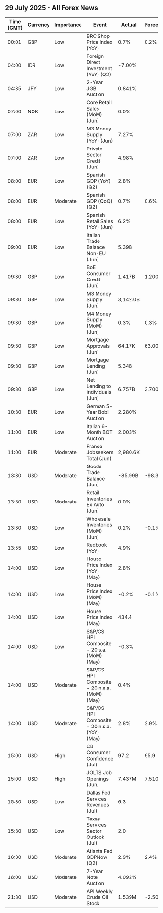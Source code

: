 ## 29 July 2025 - All Forex News

| Time (GMT) | Currency | Importance | Event | Actual | Forecast | Previous |
|------|----------|------------|-------|--------|----------|----------|
| 00:01 | GBP | Low | BRC Shop Price Index (YoY) | 0.7% | 0.2% | 0.4% |
| 04:00 | IDR | Low | Foreign Direct Investment (YoY) (Q2) | -7.00% |  | 12.70% |
| 04:35 | JPY | Low | 2-Year JGB Auction | 0.841% |  | 0.729% |
| 07:00 | NOK | Low | Core Retail Sales (MoM) (Jun) | 0.0% |  | 0.1% |
| 07:00 | ZAR | Low | M3 Money Supply (YoY) (Jun) | 7.27% |  | 6.86% |
| 07:00 | ZAR | Low | Private Sector Credit (Jun) | 4.98% |  | 4.98% |
| 08:00 | EUR | Low | Spanish GDP (YoY) (Q2) | 2.8% |  | 2.8% |
| 08:00 | EUR | Moderate | Spanish GDP (QoQ) (Q2) | 0.7% | 0.6% | 0.6% |
| 08:00 | EUR | Low | Spanish Retail Sales (YoY) (Jun) | 6.2% |  | 5.0% |
| 09:00 | EUR | Low | Italian Trade Balance Non-EU (Jun) | 5.39B |  | 5.26B |
| 09:30 | GBP | Low | BoE Consumer Credit (Jun) | 1.417B | 1.200B | 0.920B |
| 09:30 | GBP | Low | M3 Money Supply (Jun) | 3,142.0B |  | 3,133.7B |
| 09:30 | GBP | Low | M4 Money Supply (MoM) (Jun) | 0.3% | 0.3% | 0.2% |
| 09:30 | GBP | Low | Mortgage Approvals (Jun) | 64.17K | 63.00K | 63.29K |
| 09:30 | GBP | Low | Mortgage Lending (Jun) | 5.34B |  | 2.21B |
| 09:30 | GBP | Low | Net Lending to Individuals (Jun) | 6.757B | 3.700B | 2.900B |
| 10:30 | EUR | Low | German 5-Year Bobl Auction | 2.280% |  | 2.260% |
| 11:00 | EUR | Low | Italian 6-Month BOT Auction | 2.003% |  | 1.950% |
| 11:00 | EUR | Moderate | France Jobseekers Total (Jun) | 2,980.6K |  | 3,002.0K |
| 13:30 | USD | Moderate | Goods Trade Balance (Jun) | -85.99B | -98.30B | -96.59B |
| 13:30 | USD | Moderate | Retail Inventories Ex Auto (Jun) | 0.0% |  | 0.1% |
| 13:30 | USD | Low | Wholesale Inventories (MoM) (Jun) | 0.2% | -0.1% | -0.3% |
| 13:55 | USD | Low | Redbook (YoY) | 4.9% |  | 5.1% |
| 14:00 | USD | Low | House Price Index (YoY) (May) | 2.8% |  | 3.2% |
| 14:00 | USD | Low | House Price Index (MoM) (May) | -0.2% | -0.1% | -0.3% |
| 14:00 | USD | Low | House Price Index (May) | 434.4 |  | 435.1 |
| 14:00 | USD | Low | S&P/CS HPI Composite - 20 s.a. (MoM) (May) | -0.3% |  | -0.3% |
| 14:00 | USD | Moderate | S&P/CS HPI Composite - 20 n.s.a. (MoM) (May) | 0.4% |  | 0.8% |
| 14:00 | USD | Moderate | S&P/CS HPI Composite - 20 n.s.a. (YoY) (May) | 2.8% | 2.9% | 3.4% |
| 15:00 | USD | High | CB Consumer Confidence (Jul) | 97.2 | 95.9 | 95.2 |
| 15:00 | USD | High | JOLTS Job Openings (Jun) | 7.437M | 7.510M | 7.712M |
| 15:30 | USD | Low | Dallas Fed Services Revenues (Jul) | 6.3 |  | -4.1 |
| 15:30 | USD | Low | Texas Services Sector Outlook (Jul) | 2.0 |  | -4.4 |
| 16:30 | USD | Moderate | Atlanta Fed GDPNow (Q2) | 2.9% | 2.4% | 2.4% |
| 18:00 | USD | Moderate | 7-Year Note Auction | 4.092% |  | 4.022% |
| 21:30 | USD | Moderate | API Weekly Crude Oil Stock | 1.539M | -2.500M | -0.577M |
